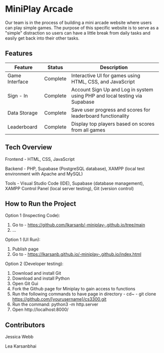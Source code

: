 # MiniPlay Arcade
Our team is in the process of building a mini arcade website where users can play simple games. The purpose of this specific website is to serve as a "simple" distraction so users can have a little break from daily tasks and easily get back into their other tasks.

## Features
| Feature | Status | Description |
|---|---|---|
| Game Interface | Complete | Interactive UI for games using HTML, CSS, and JavaScript|
| Sign - In | Complete| Account Sign Up and Log in system using PHP and local testing via Supabase|
|Data Storage| Complete | Save user progress and scores for leaderboard functionality|
| Leaderboard | Complete |Display top players based on scores from all games|




## Tech Overview
Frontend - HTML, CSS, JavaScript

Backend - PHP, Supabase (PostgreSQL database), XAMPP (local test environment with Apache and MySQL)

Tools - Visual Studio Code (IDE), Supabase (database management), XAMPP Control Panel (local server testing), Git (version control)

## How to Run the Project
Option 1 (Inspecting Code):
1. Go to - https://github.com/lkarsanb/-miniplay-.github.io/tree/main
2. ...
   
Option 1 (UI Run):
1. Publish page
2. Go to - https://lkarsanb.github.io/-miniplay-.github.io/index.html

Option 2 (Developer testing): 
1. Download and install Git
2. Download and install Python
3. Open Git Gui
4. Fork the Github page for Miniplay to gain access to functions
5. Run the following commands to have page in directory
       - cd~
       - git clone https://github.com/[yourusername]/cs3300.git
6. Run the command: python3 -m http.server
7. Open http://localhost:8000/

## Contributors
Jessica Webb

Lea Karsanbhai

